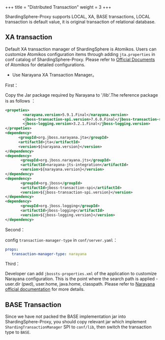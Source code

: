 +++
title = "Distributed Transaction"
weight = 3
+++

ShardingSphere-Proxy supports LOCAL, XA, BASE transactions, LOCAL transaction is default value, it is original transaction of relational database.

## XA transaction

Default XA transaction manager of ShardingSphere is Atomikos. Users can customize Atomikos configuration items through adding `jta.properties` in conf catalog of ShardingSphere-Proxy. Please refer to [Official Documents](https://www.atomikos.com/Documentation/JtaProperties) of Atomikos for detailed configurations.

* Use Narayana XA Transaction Manager。

First：

Copy the Jar package required by Narayana to '/lib'.The reference package is as follows ：

```xml
<propeties>
        <narayana.version>5.9.1.Final</narayana.version>
        <jboss-transaction-spi.version>7.6.0.Final</jboss-transaction-spi.version>
        <jboss-logging.version>3.2.1.Final</jboss-logging.version>
</propeties>
<dependency>
      <groupId>org.jboss.narayana.jta</groupId>
      <artifactId>jta</artifactId>
      <version>${narayana.version}</version>
</dependency>
<dependency>
       <groupId>org.jboss.narayana.jts</groupId>
       <artifactId>narayana-jts-integration</artifactId>
       <version>${narayana.version}</version>
</dependency>
<dependency>
       <groupId>org.jboss</groupId>
       <artifactId>jboss-transaction-spi</artifactId>
       <version>${jboss-transaction-spi.version}</version>
</dependency>
<dependency>
       <groupId>org.jboss.logging</groupId>
       <artifactId>jboss-logging</artifactId>
       <version>${jboss-logging.version}</version>
</dependency>
``` 
 
Second：

config `transaction-manager-type` in `conf/server.yaml`：

```yaml
props:
   transaction-manager-type: narayana
```

Third：  

Developer can add `jbossts-properties.xml`  of the application to customize Narayana configuration. 
This is the point where the search path is applied - user.dir (pwd), user.home, java.home, classpath.
Please refer to [Narayana official documentation](https://narayana.io/documentation/index.html) for more details.


## BASE Transaction

Since we have not packed the BASE implementation jar into ShardingSphere-Proxy, you should copy relevant jar which implement `ShardingTransactionManager` SPI to `conf/lib`, then switch the transaction type to `BASE`.
